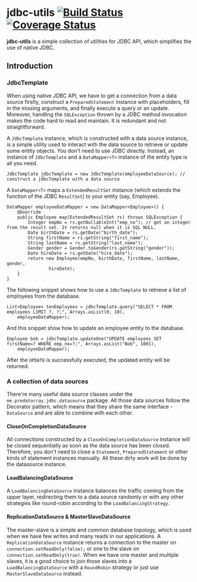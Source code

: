 jdbc-utils [![Build Status](https://travis-ci.org/predatorray/jdbc-utils.png?branch=master)](https://travis-ci.org/predatorray/jdbc-utils) [![Coverage Status](https://coveralls.io/repos/predatorray/jdbc-utils/badge.png)](https://coveralls.io/r/predatorray/jdbc-utils)
==========

**jdbc-utils** is a simple collection of utilities for JDBC API, which simplifies the use of native JDBC.

## Introduction

### JdbcTemplate

When using native JDBC API, we have to get a connection from a data source firstly, construct a `PreparedStatement` instance with placeholders, fill in the missing arguments, and finally execute a query or an update. Moreover, handling the `SQLException` thrown by a JDBC method invocation makes the code hard to read and maintain. It is redundant and not straightforward.

A `JdbcTemplate` instance, which is constructed with a data source instance, is a simple utility used to interact with the data source to retrieve or update some entity objects. You don't need to use JDBC directly. Instead, an instance of `JdbcTemplate` and a `DataMapper<T>` instance of the entity type is all you need.

```
JdbcTemplate jdbcTemplate = new JdbcTemplate(employeeDataSource); // construct a jdbcTemplate with a data source
```

A `DataMapper<T>` maps a `ExtendedResultSet` instance (which extends the function of the JDBC `ResultSet`) to your entity (say, Employee).

```
DataMapper employeeDataMapper = new DataMapper<Employee>() {
    @Override
    public Employee map(ExtendedResultSet rs) throws SQLException {
        Integer empNo = rs.getNullableInt("emp_no"); // get an integer from the result set. It returns null when it is SQL NULL.
        Date birthDate = rs.getDate("birth_date");
        String firstName = rs.getString("first_name");
        String lastName = rs.getString("last_name");
        Gender gender = Gender.toGender(rs.getString("gender"));
        Date hireDate = rs.getDate("hire_date");
        return new Employee(empNo, birthDate, firstName, lastName, gender,
                hireDate);
    }
}
```

The following snippet shows how to use a `JdbcTemplate` to retrieve a list of employees from the database.

```
List<Employee> tenEmployees = jdbcTemplate.query("SELECT * FROM employees LIMIT ?, ?;", Arrays.asList(0, 10),
    employeeDataMapper);
```

And this snippet show how to update an employee entity to the database.

```
Employee bob = jdbcTemplate.updateOne("UPDATE employees SET firstName=? WHERE emp_no=?;", Arrays.asList("Bob", 1001),
    employeeDataMapper);
```

After the `UPDATE` is successfully executed, the updated entity will be returned.

### A collection of data sources

There're many useful data source classes under the `me.predatorray.jdbc.datasource` package. All those data sources follow the Decorator pattern, which means that they share the same interface - `DataSource` and are able to combine with each other.

#### CloseOnCompletionDataSource

All connections constructed by a `CloseOnCompletionDataSource` instance will be closed sequentially as soon as the data source has been closed. Therefore, you don't need to close a `Statement`, `PreparedStatement` or other kinds of statement instances manually. All these dirty work will be done by the datasource instance.

#### LoadBalancingDataSource

A `LoadBalancingDataSource` instance balances the traffic coming from the upper layer, redirecting them to a data source randomly or with any other strategies like round-robin according to the `LoadBalancingStrategy`.

#### ReplicationDataSource & MasterSlaveDataSource

The master-slave is a simple and common database topology, which is used when we have few writes and many reads in our applications. A `ReplicationDataSource` instance returns a connection to the master on `connection.setReadOnly(false);` or one to the slave on `connection.setReadOnly(true)`. When we have one master and multiple slaves, it is a good choice to join those slaves into a `LoadBalancingDataSource` with a `RoundRobin` strategy or just use `MasterSlaveDataSource` instead.
